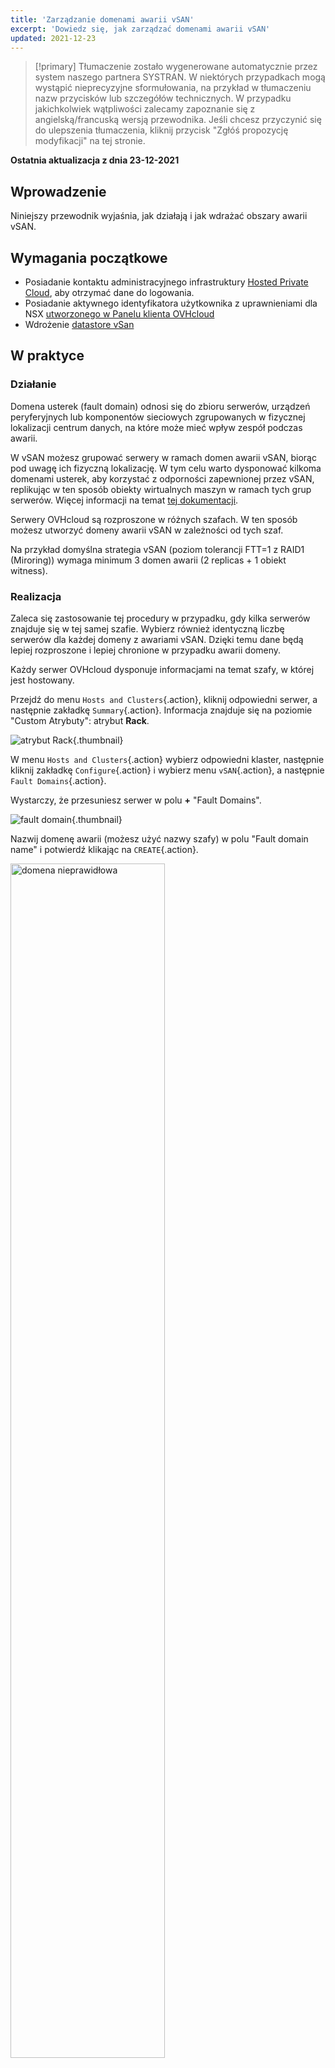 ```yaml
---
title: 'Zarządzanie domenami awarii vSAN'
excerpt: 'Dowiedz się, jak zarządzać domenami awarii vSAN'
updated: 2021-12-23
---
```


> [!primary]
> Tłumaczenie zostało wygenerowane automatycznie przez system naszego partnera SYSTRAN. W niektórych przypadkach mogą wystąpić nieprecyzyjne sformułowania, na przykład w tłumaczeniu nazw przycisków lub szczegółów technicznych. W przypadku jakichkolwiek wątpliwości zalecamy zapoznanie się z angielską/francuską wersją przewodnika. Jeśli chcesz przyczynić się do ulepszenia tłumaczenia, kliknij przycisk "Zgłóś propozycję modyfikacji" na tej stronie.
> 

**Ostatnia aktualizacja z dnia 23-12-2021**

## Wprowadzenie

Niniejszy przewodnik wyjaśnia, jak działają i jak wdrażać obszary awarii vSAN.

## Wymagania początkowe

- Posiadanie kontaktu administracyjnego infrastruktury [Hosted Private Cloud](https://www.ovhcloud.com/pl/enterprise/products/hosted-private-cloud/), aby otrzymać dane do logowania.
- Posiadanie aktywnego identyfikatora użytkownika z uprawnieniami dla NSX [utworzonego w Panelu klienta OVHcloud](https://www.ovh.com/auth/?action=gotomanager&from=https://www.ovh.pl/&ovhSubsidiary=pl)
- Wdrożenie [datastore vSan](/pages/cloud/private-cloud/vmware_vsan)

## W praktyce

### Działanie

Domena usterek (fault domain) odnosi się do zbioru serwerów, urządzeń peryferyjnych lub komponentów sieciowych zgrupowanych w fizycznej lokalizacji centrum danych, na które może mieć wpływ zespół podczas awarii.

W vSAN możesz grupować serwery w ramach domen awarii vSAN, biorąc pod uwagę ich fizyczną lokalizację.
W tym celu warto dysponować kilkoma domenami usterek, aby korzystać z odporności zapewnionej przez vSAN, replikując w ten sposób obiekty wirtualnych maszyn w ramach tych grup serwerów. Więcej informacji na temat [tej dokumentacji](https://core.vmware.com/resource/vmware-vsan-design-guide#sec8-sub3).

Serwery OVHcloud są rozproszone w różnych szafach. W ten sposób możesz utworzyć domeny awarii vSAN w zależności od tych szaf.

Na przykład domyślna strategia vSAN (poziom tolerancji FTT=1 z RAID1 (Miroring)) wymaga minimum 3 domen awarii (2 replicas + 1 obiekt witness).

### Realizacja

Zaleca się zastosowanie tej procedury w przypadku, gdy kilka serwerów znajduje się w tej samej szafie. Wybierz również identyczną liczbę serwerów dla każdej domeny z awariami vSAN.
Dzięki temu dane będą lepiej rozproszone i lepiej chronione w przypadku awarii domeny.

Każdy serwer OVHcloud dysponuje informacjami na temat szafy, w której jest hostowany.

Przejdź do menu `Hosts and Clusters`{.action}, kliknij odpowiedni serwer, a następnie zakładkę `Summary`{.action}. Informacja znajduje się na poziomie "Custom Atrybuty": atrybut **Rack**.

![atrybut Rack](images/01.png){.thumbnail}

W menu `Hosts and Clusters`{.action} wybierz odpowiedni klaster, następnie kliknij zakładkę `Configure`{.action} i wybierz menu `vSAN`{.action}, a następnie `Fault Domains`{.action}.

Wystarczy, że przesuniesz serwer w polu **+** "Fault Domains".

![fault domain](images/02.png){.thumbnail}

Nazwij domenę awarii (możesz użyć nazwy szafy) w polu "Fault domain name" i potwierdź klikając na `CREATE`{.action}.

<img src="https://raw.githubusercontent.com/ovh/docs/develop/pages/cloud/private-cloud/vmware_vsan_fault_domain/images/03.png" alt="domena nieprawidłowa" class="thumbnail" width="70%" height="70%">

Następnie będziesz mógł śledzić postęp zadania tworzenia domeny z awarią w oknie `Recent Tasks`{.action}.

![brat task](images/04.png){.thumbnail}

Powtórz operację na tyle różnych obszarach awarii, że są różne szafy.

![dodanie wielu domen](images/05.png){.thumbnail}

Dodaj serwer w istniejącej domenie awarii, przenosząc go na wybrany serwer, a następnie potwierdź klikając `MOVE`{.action}.

<img src="https://raw.githubusercontent.com/ovh/docs/develop/pages/cloud/private-cloud/vmware_vsan_fault_domain/images/06.png" alt="dodawanie serwera" class="thumbnail" width="70%" height="70%">

Informacje o wykorzystanej, dostępnej i całkowitej przestrzeni dyskowej wyświetlają się po przelocie nad domeną awarii.

<img src="https://raw.githubusercontent.com/ovh/docs/develop/pages/cloud/private-cloud/vmware_vsan_fault_domain/images/07.png" alt="domena informacje" class="thumbnail" width="60%" height="60%">

Klaster vSAN ma teraz odporność danych w domenach awarii.

## Sprawdź również

Dołącz do społeczności naszych użytkowników na stronie <https://community.ovh.com/en/>.
